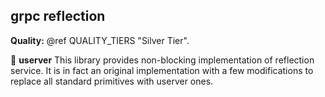 ## grpc reflection

**Quality:** @ref QUALITY_TIERS "Silver Tier".

🐙 **userver** This library provides non-blocking implementation of reflection
service. It is in fact an original implementation with a few modifications to
replace all standard primitives with userver ones.

